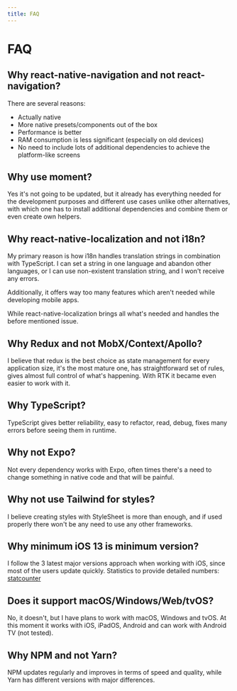 ```yaml
---
title: FAQ
---
```


# FAQ

## Why react-native-navigation and not react-navigation?
There are several reasons:
- Actually native
- More native presets/components out of the box
- Performance is better
- RAM consumption is less significant (especially on old devices)
- No need to include lots of additional dependencies to achieve the platform-like screens

## Why use moment?
Yes it's not going to be updated, but it already has everything needed for the development purposes 
and different use cases unlike other alternatives, with which one has to install additional dependencies 
and combine them or even create own helpers.

## Why react-native-localization and not i18n?
My primary reason is how i18n handles translation strings in combination with TypeScript.
I can set a string in one language and abandon other languages, or I can use non-existent translation string,
and I won't receive any errors.

Additionally, it offers way too many features which aren't needed while developing mobile apps.

While react-native-localization brings all what's needed and handles the before mentioned issue.

## Why Redux and not MobX/Context/Apollo?
I believe that redux is the best choice as state management for every application size, 
it's the most mature one, has straightforward set of rules, gives almost full control of what's happening. 
With RTK it became even easier to work with it.

## Why TypeScript?
TypeScript gives better reliability, easy to refactor, read, debug, fixes many errors before seeing them in runtime.

## Why not Expo?
Not every dependency works with Expo, often times there's a need to change something in native code and that will be painful.

## Why not use Tailwind for styles?
I believe creating styles with StyleSheet is more than enough, and if used properly there won't be any need to use any other frameworks.

## Why minimum iOS 13 is minimum version?
I follow the 3 latest major versions approach when working with iOS, since most of the users update quickly.
Statistics to provide detailed numbers: [statcounter](https://gs.statcounter.com/os-version-market-share/ios/mobile-tablet/worldwide)

## Does it support macOS/Windows/Web/tvOS?
No, it doesn't, but I have plans to work with macOS, Windows and tvOS.
At this moment it works with iOS, iPadOS, Android and can work with Android TV (not tested).

## Why NPM and not Yarn?
NPM updates regularly and improves in terms of speed and quality, while Yarn has different versions with major differences.







